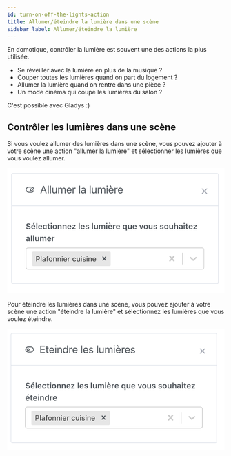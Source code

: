 ```yaml
---
id: turn-on-off-the-lights-action
title: Allumer/éteindre la lumière dans une scène
sidebar_label: Allumer/éteindre la lumière
---
```


En domotique, contrôler la lumière est souvent une des actions la plus utilisée.

- Se réveiller avec la lumière en plus de la musique ?
- Couper toutes les lumières quand on part du logement ?
- Allumer la lumière quand on rentre dans une pièce ?
- Un mode cinéma qui coupe les lumières du salon ?

C'est possible avec Gladys :)

## Contrôler les lumières dans une scène

Si vous voulez allumer des lumières dans une scène, vous pouvez ajouter à votre scène une action "allumer la lumière" et sélectionner les lumières que vous voulez allumer.

![Allumer la lumière](../../../../../static/img/docs/fr/scenes/turn-on-off-the-lights-action/turn-on.png)

Pour éteindre les lumières dans une scène, vous pouvez ajouter à votre scène une action "éteindre la lumière" et sélectionnez les lumières que vous voulez éteindre.

![Eteindre la lumière](../../../../../static/img/docs/fr/scenes/turn-on-off-the-lights-action/turn-off.png)
